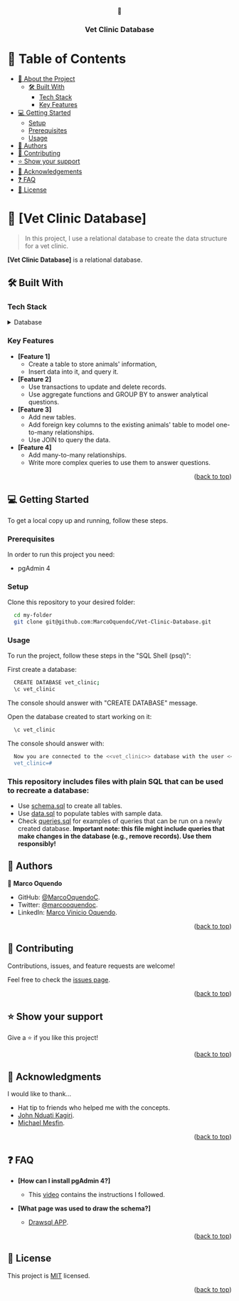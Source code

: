 <a name="readme-top"></a>

<div align="center">
  <!-- You are encouraged to replace this logo with your own! Otherwise you can also remove it. -->
  🏥
  <br/>

  <h3><b>Vet Clinic Database</b></h3>

</div>

<!-- TABLE OF CONTENTS -->

# 📗 Table of Contents

- [📖 About the Project](#about-project)
  - [🛠 Built With](#built-with)
    - [Tech Stack](#tech-stack)
    - [Key Features](#key-features)
- [💻 Getting Started](#getting-started)
  - [Setup](#setup)
  - [Prerequisites](#prerequisites)
  - [Usage](#usage)
- [👥 Authors](#authors)
- [🤝 Contributing](#contributing)
- [⭐️ Show your support](#support)
- [🙏 Acknowledgements](#acknowledgements)
- [❓ FAQ](#faq)
- [📝 License](#license)

<!-- PROJECT DESCRIPTION -->

# 📖 [Vet Clinic Database] <a name="about-project"></a>

> In this project, I use a relational database to create the data structure for a vet clinic.

**[Vet Clinic Database]** is a relational database.

## 🛠 Built With <a name="built-with"></a>

### Tech Stack <a name="tech-stack"></a>

<details>
<summary>Database</summary>
  <ul>
    <li><a href="https://www.postgresql.org/">PostgreSQL (pgAdmin 4)</a></li>
    <li><a href="https://www.postgresql.org/">SQL Shell (psql)</a></li>
  </ul>
</details>

<!-- Features -->

### Key Features <a name="key-features"></a>

- **[Feature 1]**
    - Create a table to store animals' information,
    - Insert data into it, and query it.
- **[Feature 2]**
    - Use transactions to update and delete records.
    - Use aggregate functions and GROUP BY to answer analytical questions.
- **[Feature 3]** 
    - Add new tables. 
    - Add foreign key columns to the existing animals' table to model one-to-many relationships.  
    - Use JOIN to query the data.
- **[Feature 4]** 
    - Add many-to-many relationships. 
    - Write more complex queries to use them to answer questions. 


<p align="right">(<a href="#readme-top">back to top</a>)</p>

<!-- GETTING STARTED -->

## 💻 Getting Started <a name="getting-started"></a>

To get a local copy up and running, follow these steps.

### Prerequisites

In order to run this project you need:

- pgAdmin 4


### Setup

Clone this repository to your desired folder:

```sh
  cd my-folder
  git clone git@github.com:MarcoOquendoC/Vet-Clinic-Database.git
```

### Usage

To run the project, follow these steps in the "SQL Shell (psql)":

First create a database:
```sh
  CREATE DATABASE vet_clinic;
  \c vet_clinic
```

The console should answer with "CREATE DATABASE" message. 

Open the database created to start working on it: 
```sh
  \c vet_clinic
```

The console should answer with: 
```sh
  Now you are connected to the <<vet_clinic>> database with the user <<postgres>>"
  vet_clinic=#
```


### This repository includes files with plain SQL that can be used to recreate a database: 

- Use [schema.sql](./schema.sql) to create all tables. 
- Use [data.sql](./data.sql) to populate tables with sample data. 
- Check [queries.sql](./queries.sql) for examples of queries that can be run on a newly created database. **Important note: this file might include queries that make changes in the database (e.g., remove records). Use them responsibly!** 

<!-- AUTHORS -->

## 👥 Authors <a name="authors"></a>

👤 **Marco Oquendo**

- GitHub: [@MarcoOquendoC](https://github.com/MarcoOquendoC). 
- Twitter: [@marcooquendoc](https://twitter.com/marcooquendoc). 
- LinkedIn: [Marco Vinicio Oquendo](https://www.linkedin.com/in/MarcoOquendoC/). 

<p align="right">(<a href="#readme-top">back to top</a>)</p>

<!-- CONTRIBUTING -->

## 🤝 Contributing <a name="contributing"></a>

Contributions, issues, and feature requests are welcome!

Feel free to check the [issues page](../../issues/).

<p align="right">(<a href="#readme-top">back to top</a>)</p>

<!-- SUPPORT -->

## ⭐️ Show your support <a name="support"></a>

Give a ⭐️ if you like this project!

<p align="right">(<a href="#readme-top">back to top</a>)</p>

<!-- ACKNOWLEDGEMENTS -->

## 🙏 Acknowledgments <a name="acknowledgements"></a>

I would like to thank...

- Hat tip to friends who helped me with the concepts. 
- [John Nduati Kagiri](https://github.com/NduatiKagiri). 
- [Michael Mesfin](https://github.com/michael-duke). 

<p align="right">(<a href="#readme-top">back to top</a>)</p>

<!-- FAQ (optional) -->

## ❓ FAQ <a name="faq"></a>

- **[How can I install pgAdmin 4?]**

  - This [video](https://www.youtube.com/watch?v=5hzZtqCNQKk&t=2607s) contains the instructions I followed.

- **[What page was used to draw the schema?]**

  - [Drawsql APP](https://drawsql.app/).

<p align="right">(<a href="#readme-top">back to top</a>)</p>

<!-- LICENSE -->

## 📝 License <a name="license"></a>

This project is [MIT](./LICENSE) licensed.

<p align="right">(<a href="#readme-top">back to top</a>)</p>

